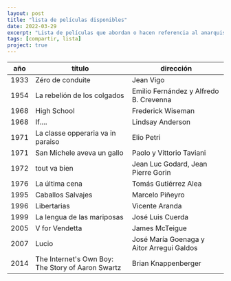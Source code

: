 ```yaml
---
layout: post
title: "lista de películas disponibles"
date: 2022-03-29
excerpt: "Lista de películas que abordan o hacen referencia al anarquismo disponibles"
tags: [compartir, lista]
project: true
---
```


| año  | título                                            | dirección                                 |
|------|---------------------------------------------------|-------------------------------------------|
| 1933 | Zéro de conduite                                  | Jean Vigo                                 |
| 1954 | La rebelión de los colgados                       | Emilio Fernández y Alfredo B. Crevenna    |
| 1968 | High School                                       | Frederick Wiseman                         |
| 1968 | If....                                            | Lindsay Anderson                          |
| 1971 | La classe opperaria va in paraiso                 | Elio Petri                                |
| 1971 | San Michele aveva un gallo                        | Paolo y Vittorio Taviani                  |
| 1972 | tout va bien                                      | Jean Luc Godard, Jean Pierre Gorin        |
| 1976 | La última cena                                    | Tomás Gutiérrez Alea                      |
| 1995 | Caballos Salvajes                                 | Marcelo Piñeyro                           |
| 1996 | Libertarias                                       | Vicente Aranda                            |
| 1999 | La lengua de las mariposas                        | José Luis Cuerda                          |
| 2005 | V for Vendetta                                    | James McTeigue                            |
| 2007 | Lucio                                             | José María Goenaga y Aitor Arregui Galdos |
| 2014 | The Internet's Own Boy: The Story of Aaron Swartz | Brian Knappenberger                       |
